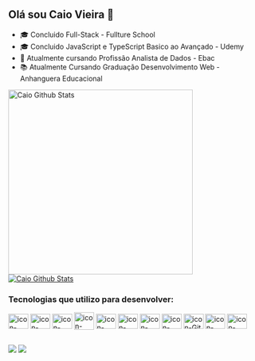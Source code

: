 ## Olá sou Caio Vieira 👋

- 🎓 Concluido  Full-Stack - Fullture School
- 🎓 Concluido JavaScript e TypeScript Basico ao Avançado - Udemy
- 🌱 Atualmente  cursando  Profissão Analista de Dados - Ebac
- 📚 Atualmente Cursando Graduação Desenvolvimento Web - Anhanguera Educacional     
 
 <div display="flex">
  <a href="https://github.com/Caio-Vieira">
 <img alt="Caio Github Stats" width="370px" 
  src="https://github-readme-stats.vercel.app/api?username=Caio-Vieira&show_icons=true&count_private=true&theme=onedarkt&hide_border=true&bg_color=0D1117"/></a>
  
 <a href="https://github.com/Caio-Vieira">
 <img alt="Caio Github Stats"src="https://github-readme-stats.vercel.app/api/top-langs/?username=Caio-Vieira&layout=compact&hide_border=true&bg_color=0D1117&https://github.com/anuraghazra/github-readme-stats"/></a>
</div>  


 
  <h3>Tecnologias que utilizo para desenvolver:</h3>
   <div display= "flex">
      <img align="center"  height="30" width="40" src="https://cdn.jsdelivr.net/gh/devicons/devicon/icons/html5/html5-original.svg" alt="icon-html">
      <img  align="center"  height="30" width="40"  src="https://cdn.jsdelivr.net/gh/devicons/devicon/icons/css3/css3-original.svg" alt="icon-css">
       <img align="center"  height="30" width="40" src="https://cdn.jsdelivr.net/gh/devicons/devicon@latest/icons/tailwindcss/tailwindcss-original.svg" alt="icon-tailwindcss">       
      <img align="center"  height="35" width="40"     src="https://cdn.jsdelivr.net/gh/devicons/devicon@latest/icons/sass/sass-original.svg" alt="icon-scss">
      <img  align="center" height="30" width="40" src="https://cdn.jsdelivr.net/gh/devicons/devicon/icons/javascript/javascript-original.svg" alt="icon-javascript">
      <img align="center" height="30" width="40"  src="https://cdn.jsdelivr.net/gh/devicons/devicon/icons/typescript/typescript-original.svg" alt="icon-typeScrip">
      <img align="center"  height="30" width="40"  src="https://cdn.jsdelivr.net/gh/devicons/devicon/icons/react/react-original-wordmark.svg" alt="icon-react">
       <img align="center"  height="30" width="40"  src="https://cdn.jsdelivr.net/gh/devicons/devicon/icons/angularjs/angularjs-original.svg" alt="icon-angular">
      <img align="center"  height="30" width="40" src="https://cdn.jsdelivr.net/gh/devicons/devicon/icons/git/git-original.svg" alt="icon-Git">   
      <img align="center"  height="30" width="40" src="https://cdn.jsdelivr.net/gh/devicons/devicon/icons/nodejs/nodejs-original.svg" alt="icon-node.js">
      <img align="center" height="30" width="40" src="https://cdn.jsdelivr.net/gh/devicons/devicon/icons/python/python-original.svg" alt="icon-python">    
   </div>
  
 ##
<div>
 <a href="mailto:caiov276457@gmail.com"><img src="https://img.shields.io/badge/-Gmail-0e3f83?style=for-the-badge&logo=gmail&logoColor=white" target="_blank"></a>
  <a href="https://www.linkedin.com/in/caioluizvieira" target="_blank"><img src="https://img.shields.io/badge/-LinkedIn-%230077B5?style=for-the-badge&logo=linkedin&logoColor=white" target="_blank"></a>

 </div>




     
   
